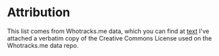 # Attribution

This list comes from Whotracks.me data, which you can find at [text](https://whotracks.me)
I've attached a verbatim copy of the Creative Commons License used on the Whotracks.me data repo.
